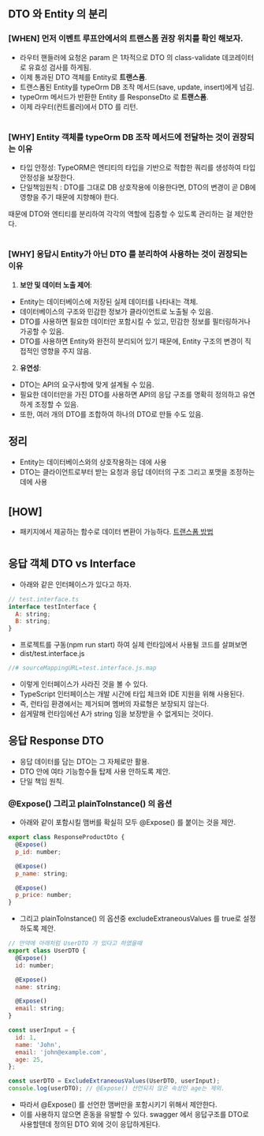 ## DTO 와 Entity 의 분리

### [WHEN] 먼저 이벤트 루프안에서의 트랜스폼 권장 위치를 확인 해보자.

- 라우터 핸들러에 요청온 param 은 1차적으로 DTO 의 class-validate 데코레이터로 유효성 검사를 하게됨.
- 이제 통과된 DTO 객체를 Entity로 **트랜스폼**.
- 트랜스폼된 Entity를 typeOrm DB 조작 메서드(save, update, insert)에게 넘김.
- typeOrm 메서드가 반환한 Entity 를 ResponseDto 로 **트랜스폼**.
- 이제 라우터(컨트롤러)에서 DTO 를 리턴.

#

### [WHY] Entity 객체를 typeOrm DB 조작 메서드에 전달하는 것이 권장되는 이유

- 타입 안정성: TypeORM은 엔티티의 타입을 기반으로 적합한 쿼리를 생성하여 타입 안정성을 보장한다.
- 단일책임원칙 : DTO를 그대로 DB 상호작용에 이용한다면, DTO의 변경이 곧 DB에 영향을 주기 때문에 지향해야 한다.

때문에 DTO와 엔티티를 분리하여 각각의 역할에 집중할 수 있도록 관리하는 걸 제안한다.

#

### [WHY] 응답시 Entity가 아닌 DTO 를 분리하여 사용하는 것이 권장되는 이유

1. **보안 및 데이터 노출 제어**:

- Entity는 데이터베이스에 저장된 실제 데이터를 나타내는 객체.
- 데이터베이스의 구조와 민감한 정보가 클라이언트로 노출될 수 있음.
- DTO를 사용하면 필요한 데이터만 포함시킬 수 있고, 민감한 정보를 필터링하거나 가공할 수 있음.
- DTO를 사용하면 Entity와 완전히 분리되어 있기 때문에, Entity 구조의 변경이 직접적인 영향을 주지 않음.

2. **유연성**:

- DTO는 API의 요구사항에 맞게 설계될 수 있음.
- 필요한 데이터만을 가진 DTO를 사용하면 API의 응답 구조를 명확히 정의하고 유연하게 조정할 수 있음.
- 또한, 여러 개의 DTO를 조합하여 하나의 DTO로 만들 수도 있음.

## 정리

- Entity는 데이터베이스와의 상호작용하는 데에 사용
- DTO는 클라이언트로부터 받는 요청과 응답 데이터의 구조 그리고 포맷을 조정하는 데에 사용

#

## [HOW] 

- 패키지에서 제공하는 함수로 데이터 변환이 가능하다. [트랜스폼 방법](https://git.nm.koapp.com/npm-dev/backend/nestjs-typeorm-tutorial/-/blob/develop/README.md#dto-entity-%EC%9D%98-%ED%8A%B8%EB%9E%9C%EC%8A%A4%ED%8F%BC)

#

## 응답 객체 DTO vs Interface

- 아래와 같은 인터페이스가 있다고 하자.

```javascript
// test.interface.ts
interface testInterface {
  A: string;
  B: string;
}
```

- 프로젝트를 구동(npm run start) 하여 실제 런타임에서 사용될 코드를 살펴보면
- dist/test.interface.js

```javascript
//# sourceMappingURL=test.interface.js.map
```

- 이렇게 인터페이스가 사라진 것을 볼 수 있다.
- TypeScript 인터페이스는 개발 시간에 타입 체크와 IDE 지원을 위해 사용된다.
- 즉, 런타임 환경에서는 제거되며 멤버의 자료형은 보장되지 않는다.
- 쉽게말해 런타임에선 A가 string 임을 보장받을 수 없게되는 것이다.

## 응답 Response DTO

- 응답 데이터를 담는 DTO는 그 자체로만 활용.
- DTO 안에 여타 기능함수들 탑제 사용 안하도록 제안.
- 단일 책임 원칙.

### @Expose() 그리고 plainToInstance() 의 옵션

- 아래와 같이 포함시킬 맴버를 확실히 모두 @Expose() 를 붙이는 것을 제안.

```javascript
export class ResponseProductDto {
  @Expose()
  p_id: number;

  @Expose()
  p_name: string;

  @Expose()
  p_price: number;
}
```

- 그리고 plainToInstance() 의 옵션중 excludeExtraneousValues 를 true로 설정하도록 제안.

```javascript
// 만약에 아래처럼 UserDTO 가 있다고 하였을때
export class UserDTO {
  @Expose()
  id: number;

  @Expose()
  name: string;

  @Expose()
  email: string;
}

const userInput = {
  id: 1,
  name: 'John',
  email: 'john@example.com',
  age: 25,
};

const userDTO = ExcludeExtraneousValues(UserDTO, userInput);
console.log(userDTO); // @Expose() 선언되지 않은 속성인 age는 제외.
```

- 따라서 @Expose() 를 선언한 맴버만을 포함시키기 위해서 제안한다.
- 이를 사용하지 않으면 혼동을 유발할 수 있다. swagger 에서 응답구조를 DTO로 사용할텐데 정의된 DTO 외에 것이 응답하게된다.

#
